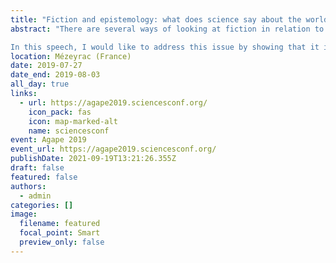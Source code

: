 ```yaml
---
title: "Fiction and epistemology: what does science say about the world?"
abstract: "There are several ways of looking at fiction in relation to science. On the one hand, we can look at the usual concepts used in science and epistemology to show that they contain elements that can be described as fiction. On the other hand, it is also possible to take the opposite path and build a system of thought in which fiction has a founding role, which we have seen with the development of a fictionalist approach to mathematics. In this intervention, I will consider fiction not as an object of study whose functioning must be understood, but on the contrary as a tool for questioning science and better understanding its mechanisms. This presentation will take place in two stages: first, I will address the question of realism by showing that it is compatible with the consideration of fictions; second, I will address the problems of interpretation of scientific theories, particularly in quantum mechanics, to identify what fiction can bring to these questions. The philosophical concept of fiction proved particularly interesting when it came to revealing that entities that were considered real were in fact only mental constructs. This is obviously the case in the fictionalist approach to mathematics, but the same approach is found in other areas of research in philosophy, in ethics, for example, or even in law, ethnology, literature or psychology. When it comes to experimental sciences, the main problem that arises is the agreement between theoretical predictions (whether mathematical or not) and measurement results. Indeed, considering fiction in science requires us to question the nature of what the theories seem to describe and how such a description can be done: how can we really know reality (if such a thing is definable in the fictional context) if we only have fiction at our disposal, how to explain the apparent agreement between fictional constructions on the one hand and measurement results on the other hand, how to establish a link between the two?

In this speech, I would like to address this issue by showing that it is possible to combine fiction with a realistic vision of science. Indeed, one could at first sight consider that fiction has, by definition, nothing to do with the scientific will to describe reality, and that taking fiction into account would irreparably lead to the conclusion that science is only one belief among others, neither truer nor better justified. However, if we consider even the simplest of scientific theories, it is necessary to include elements that seem fictional: a formal system only explains the world if it can be correctly interpreted, that is, if it is equipped with hypotheses that make it meaningful. A theory therefore does not directly describe reality, and it is in this sense that it is a fictional tool. And in this context, if we consider two theories explaining the world, i. e. two rival fictions, it is necessary to be able to compare them. If we consider statements specific to a fiction, we see that they must be arranged according to rules that are dictated by the fiction itself. For example, once it is accepted that a story takes place in a particular universe governed by a particular set of rules, this cannot change. This is the whole point of what is called the voluntary suspension of disbelief, which is the process by which the reader accepts the rule of the game dictated by the author. This suspension can be broken under certain conditions, thus making the reader leave the story, which shows the importance for an author to propose a coherent and, if not realistic, at least likely universe. In science, if we adopt the realistic approach, it is necessary to make the fictions we build on the world compatible with reality, which requires being able to establish a link between the two and to find a demarcation criterion between acceptable and unacceptable fictions. Another common point between artistic and scientific fictions seems to be the possibility of discovering, once the rules of the game have been established, true and yet unknown statements within the fiction. If the object of such research is the very purpose of science, I will show that this aspect of the problem seen more generally from the perspective of fiction offers new avenues for reflection to understand how theories can actually explain the world. Jean-Pierre Cléro has shown very well that the complex articulation between fiction, reality and truth implies that the evolution of science and the refinement of scientific theories cannot be conceived as a progression towards a state that can be defined. This is the whole point raised by Roman Frigg and Ronald Giere when they show that while a scientific model of reality can be considered a work of fiction, the link between the model and what it represents remains difficult to define since the object represented continues to escape us. I will show from there how it is possible to find an answer and how one can still look for a logical link between fictional proposals and proposals outside this fiction. I will show more precisely how this approach is compatible with the realistic position in philosophy of science and more particularly in physics. To do this, I will focus on considerations related to the theory of quantum mechanics, which is a framework where these questions are particularly exacerbated and where examples of researching a link between formal theories and the interpretation of measurement results are particularly interesting. If time permits, I will also discuss some basic category theory to show that this mathematical theory, which has proved particularly useful for philosophers, may provide a privileged framework for dealing with issues related to fiction. Indeed, the purpose of the categorial approach is to look for links between different isolated systems of statements (called categories) and if we want to be able to compare, link or combine different fictions, it seems that this tool is perfectly suited to this philosophical research."
location: Mézeyrac (France)
date: 2019-07-27
date_end: 2019-08-03
all_day: true
links:
  - url: https://agape2019.sciencesconf.org/
    icon_pack: fas
    icon: map-marked-alt
    name: sciencesconf
event: Agape 2019
event_url: https://agape2019.sciencesconf.org/
publishDate: 2021-09-19T13:21:26.355Z
draft: false
featured: false
authors:
  - admin
categories: []
image:
  filename: featured
  focal_point: Smart
  preview_only: false
---
```

